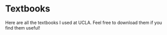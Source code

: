# Textbooks

Here are all the textbooks I used at UCLA. Feel free to download them if you find them useful!
